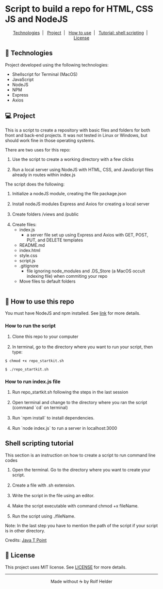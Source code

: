 <h1>Script to build a repo for HTML, CSS JS and NodeJS</h1> 

<p align="center">
  <a href="#technologies">Technologies</a>&nbsp;&nbsp;|&nbsp;&nbsp;
  <a href="#project">Project</a>&nbsp;&nbsp;|&nbsp;&nbsp;
  <a href="#how-to">How to use</a>&nbsp;&nbsp;|&nbsp;&nbsp;
  <a href="#tutorial-script">Tutorial: shell scripting</a>&nbsp;&nbsp;|&nbsp;&nbsp;
  <a href="#license">License</a>
</p>

<h2 id="technologies">🧪 Technologies</h2>

<p>Project developed using the following technologies:</p>
<ul>
    <li>Shellscript for Terminal (MacOS)</li>
    <li>JavaScript</li>
    <li>NodeJS</li>
    <li>NPM</li>
    <li>Express</li>
    <li>Axios</li>
</ul>

<h2 id="project">💻 Project</h2>

<p>This is a script to create a repository with basic files and folders for both front and back-end projects.
    It was not tested in Linux or Windows, but should work fine in those operating systems.</p>

<p>There are two uses for this repo:</p>

<ol>
    <li>Use the script to create a working directory with a few clicks</li>
    <br>
    <li>Run a local server using NodeJS with HTML, CSS, and JavaScript files already in routes within index.js</li>
</ol>

<p>The script does the following:</p>

<ol>
    <li>Initialize a nodeJS module, creating the file package.json</li>
    <br>
    <li>Install nodeJS modules Express and Axios for creating a local server </li>
    <br>
    <li>Create folders /views and /public</li>
    <br>
    <li>Create files:
        <ul>
            <li>index.js 
                <ul><li>a server file set up using Express and Axios with GET, POST, PUT, and DELETE templates</li></ul>
            </li>
            <li>README.md</li>
            <li>index.html </li>
            <li>style.css</li>
            <li>script.js  </li>
            <li>.gitignore
                <ul><li>file ignoring node_modules and .DS_Store (a MacOS occult indexing file) when commiting your repo</li></ul>
            </li>
            <li>Move files to default folders</li>
        </ul>
    </li>
    <br>
</ol>

<h2 id="how-to">📖 How to use this repo</h2>
<p>You must have NodeJS and npm installed. See <a href="https://docs.npmjs.com/downloading-and-installing-node-js-and-npm">link</a> for more details.</p>

<h3>How to run the script</h3>

<ol>
    <li>Clone this repo to your computer</li>
    <br>
    <li>In terminal, go to the directory where you want to run your script, then type:</li>
</ol>

```T
$ chmod +x repo_startkit.sh 

$ ./repo_startkit.sh 
```

<h3>How to run index.js file</h3>

<ol>
    <li>Run repo_startkit.sh following the steps in the last session</li>
    <br>
    <li>Open terminal and change to the directory where you ran the script (command `cd` on terminal)</li>
    <br>
    <li>Run `npm install` to install dependencies. </li>
    <br>
    <li>Run `node index.js` to run a server in localhost:3000 </li>
</ol>

<h2 id="tutorial-script">Shell scripting tutorial</h2>
<p>This section is an instruction on how to create a script to run command line codes</p>
<ol>
    <li>Open the terminal. Go to the directory where you want to create your script.</li>
    <br>
    <li>Create a file with .sh extension.</li>
    <br>
    <li>Write the script in the file using an editor.</li>
    <br>
    <li>Make the script executable with command chmod +x fileName.</li>
    <br>
    <li>Run the script using ./fileName.</li>
</ol> 

<p>Note: In the last step you have to mention the path of the script if your script is in other directory.</p>

<p>Credits: <a href="https://www.javatpoint.com/steps-to-write-and-execute-a-shell-script">Java T Point</a></p>

<h2 id="license">📝 License</h2>

<p>This project uses MIT license. See <a href="https://en.wikipedia.org/wiki/MIT_License">LICENSE</a> for more details.</p> 

<hr>

<footer align="center">Made without ☕ by Rolf Helder</footer>
